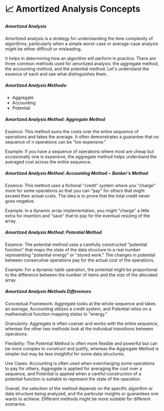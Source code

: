# :chart_with_upwards_trend: Amortized Analysis Concepts

##### Amortized Analysis

Amortized analysis is a strategy for understanding the time complexity of algorithms, particularly when a simple worst-case or average-case analysis might be either difficult or misleading.

It helps in determining how an algorithm will perform in practice. There are three common methods used for amortized analysis: the aggregate method, the accounting method, and the potential method. Let's understand the essence of each and see what distinguishes them.

##### Amortized Analysis Methods:

- Aggregate
- Accounting
- Potential

##### Amortized Analysis Method: Aggregate Method

Essence: This method sums the costs over the entire sequence of operations and takes the average. It often demonstrates a guarantee that no sequence of n operations can be "too expensive."

Example: If you have a sequence of operations where most are cheap but occasionally one is expensive, the aggregate method helps understand the averaged cost across the entire sequence.

##### Amortized Analysis Method: Accounting Method ~ Banker's Method

Essence: This method uses a fictional "credit" system where you "charge" more for some operations so that you can "pay" for others that might exceed their actual costs. The idea is to prove that the total credit never goes negative.

Example: In a dynamic array implementation, you might "charge" a little extra for insertion and "save" that to pay for the eventual resizing of the array.

##### Amortized Analysis Method: Potential Method

Essence: The potential method uses a carefully constructed "potential function" that maps the state of the data structure to a real number representing "potential energy" or "stored work." The changes in potential between consecutive operations pay for the actual cost of the operations.

Example: For a dynamic table operation, the potential might be proportional to the difference between the number of items and the size of the allocated array.

##### Amortized Analysis Methods Differences

Conceptual Framework: Aggregate looks at the whole sequence and takes an average, Accounting utilizes a credit system, and Potential relies on a mathematical function mapping states to "energy."

Granularity: Aggregate is often coarser and works with the entire sequence, whereas the other two methods look at the individual transitions between operations.

Flexibility: The Potential Method is often more flexible and powerful but can be more complex to construct and justify, whereas the Aggregate Method is simpler but may be less insightful for some data structures.

Use Cases: Accounting is often used when overcharging some operations to pay for others, Aggregate is applied for averaging the cost over a sequence, and Potential is applied when a careful construction of a potential function is suitable to represent the state of the operation.

Overall, the selection of the method depends on the specific algorithm or data structure being analyzed, and the particular insights or guarantees one wants to achieve. Different methods might be more suitable for different scenarios.

